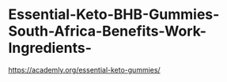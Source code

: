 # Essential-Keto-BHB-Gummies-South-Africa-Benefits-Work-Ingredients-
https://academly.org/essential-keto-gummies/
